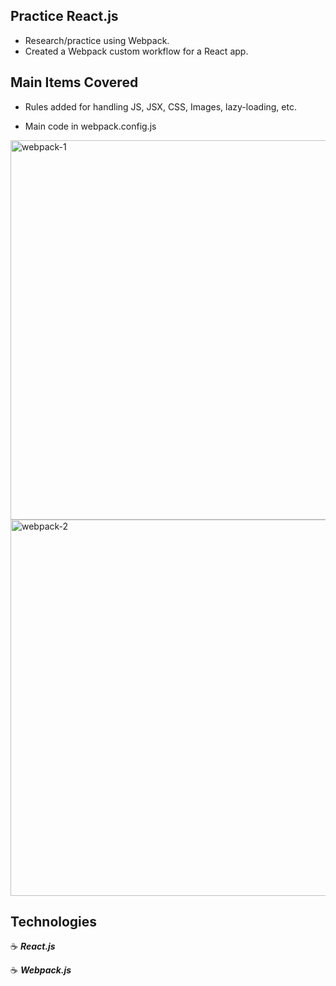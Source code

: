 ## Practice React.js

- Research/practice using Webpack.
- Created a Webpack custom workflow for a React app.

## Main Items Covered

- Rules added for handling JS, JSX, CSS, Images, lazy-loading, etc.

- Main code in webpack.config.js

<img width="607" alt="webpack-1" src="https://user-images.githubusercontent.com/43181662/56521163-dd656980-650a-11e9-92fd-039f462e15fc.png">
<img width="602" alt="webpack-2" src="https://user-images.githubusercontent.com/43181662/56521187-e2c2b400-650a-11e9-85cf-9d79bf5a1344.png">

## Technologies

:coffee: **_React.js_**

:coffee: **_Webpack.js_**

